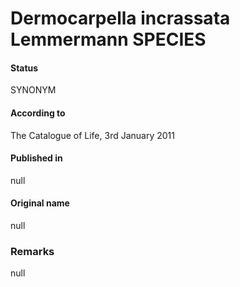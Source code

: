 # Dermocarpella incrassata Lemmermann SPECIES

#### Status
SYNONYM

#### According to
The Catalogue of Life, 3rd January 2011

#### Published in
null

#### Original name
null

### Remarks
null